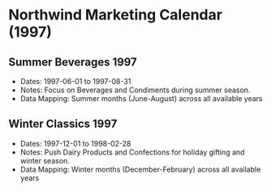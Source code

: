 # Northwind Marketing Calendar (1997)

## Summer Beverages 1997
- Dates: 1997-06-01 to 1997-08-31
- Notes: Focus on Beverages and Condiments during summer season.
- Data Mapping: Summer months (June-August) across all available years

## Winter Classics 1997
- Dates: 1997-12-01 to 1998-02-28
- Notes: Push Dairy Products and Confections for holiday gifting and winter season.
- Data Mapping: Winter months (December-February) across all available years
